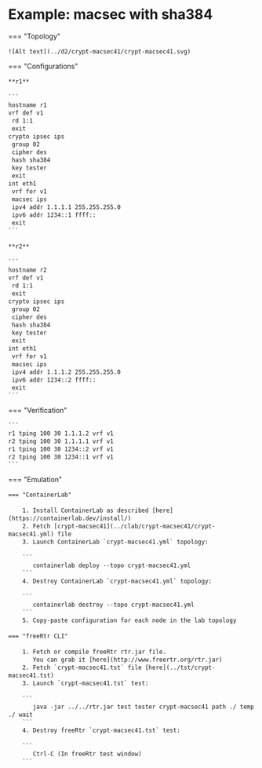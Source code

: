 # Example: macsec with sha384

=== "Topology"

    ![Alt text](../d2/crypt-macsec41/crypt-macsec41.svg)

=== "Configurations"

    **r1**

    ```
    hostname r1
    vrf def v1
     rd 1:1
     exit
    crypto ipsec ips
     group 02
     cipher des
     hash sha384
     key tester
     exit
    int eth1
     vrf for v1
     macsec ips
     ipv4 addr 1.1.1.1 255.255.255.0
     ipv6 addr 1234::1 ffff::
     exit
    ```

    **r2**

    ```
    hostname r2
    vrf def v1
     rd 1:1
     exit
    crypto ipsec ips
     group 02
     cipher des
     hash sha384
     key tester
     exit
    int eth1
     vrf for v1
     macsec ips
     ipv4 addr 1.1.1.2 255.255.255.0
     ipv6 addr 1234::2 ffff::
     exit
    ```

=== "Verification"

    ```
    r1 tping 100 30 1.1.1.2 vrf v1
    r2 tping 100 30 1.1.1.1 vrf v1
    r1 tping 100 30 1234::2 vrf v1
    r2 tping 100 30 1234::1 vrf v1
    ```

=== "Emulation"

    === "ContainerLab"

        1. Install ContainerLab as described [here](https://containerlab.dev/install/)  
        2. Fetch [crypt-macsec41](../clab/crypt-macsec41/crypt-macsec41.yml) file  
        3. Launch ContainerLab `crypt-macsec41.yml` topology:  

        ```
           containerlab deploy --topo crypt-macsec41.yml  
        ```
        4. Destroy ContainerLab `crypt-macsec41.yml` topology:  

        ```
           containerlab destroy --topo crypt-macsec41.yml  
        ```
        5. Copy-paste configuration for each node in the lab topology

    === "freeRtr CLI"

        1. Fetch or compile freeRtr rtr.jar file.  
           You can grab it [here](http://www.freertr.org/rtr.jar)  
        2. Fetch `crypt-macsec41.tst` file [here](../tst/crypt-macsec41.tst)  
        3. Launch `crypt-macsec41.tst` test:  

        ```
           java -jar ../../rtr.jar test tester crypt-macsec41 path ./ temp ./ wait
        ```
        4. Destroy freeRtr `crypt-macsec41.tst` test:  

        ```
           Ctrl-C (In freeRtr test window)
        ```

